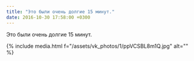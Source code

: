 ```yaml
---
title: "Это были очень долгие 15 минут."
date: 2016-10-30 17:58:00 +0300
---
```


Это были очень долгие 15 минут.

{% include media.html f="/assets/vk_photos/1/ppVCSBL8m1Q.jpg" alt="" %}
